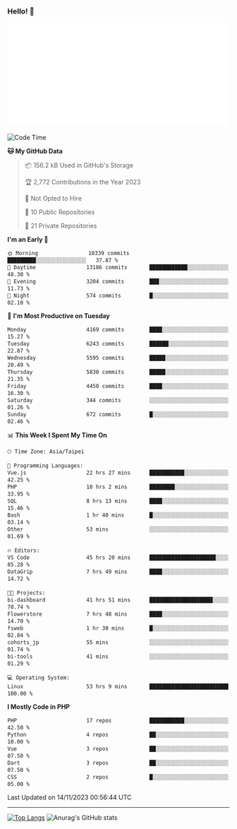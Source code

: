 ### Hello! 👋

![Metrics](/metrics.classic.svg)

<!--START_SECTION:waka-->
![Code Time](http://img.shields.io/badge/Code%20Time-809%20hrs%2058%20mins-blue)

**🐱 My GitHub Data** 

> 📦 156.2 kB Used in GitHub's Storage 
 > 
> 🏆 2,772 Contributions in the Year 2023
 > 
> 🚫 Not Opted to Hire
 > 
> 📜 10 Public Repositories 
 > 
> 🔑 21 Private Repositories 
 > 
**I'm an Early 🐤** 

```text
🌞 Morning                10339 commits       █████████░░░░░░░░░░░░░░░░   37.87 % 
🌆 Daytime                13186 commits       ████████████░░░░░░░░░░░░░   48.30 % 
🌃 Evening                3204 commits        ███░░░░░░░░░░░░░░░░░░░░░░   11.73 % 
🌙 Night                  574 commits         █░░░░░░░░░░░░░░░░░░░░░░░░   02.10 % 
```
📅 **I'm Most Productive on Tuesday** 

```text
Monday                   4169 commits        ████░░░░░░░░░░░░░░░░░░░░░   15.27 % 
Tuesday                  6243 commits        ██████░░░░░░░░░░░░░░░░░░░   22.87 % 
Wednesday                5595 commits        █████░░░░░░░░░░░░░░░░░░░░   20.49 % 
Thursday                 5830 commits        █████░░░░░░░░░░░░░░░░░░░░   21.35 % 
Friday                   4450 commits        ████░░░░░░░░░░░░░░░░░░░░░   16.30 % 
Saturday                 344 commits         ░░░░░░░░░░░░░░░░░░░░░░░░░   01.26 % 
Sunday                   672 commits         █░░░░░░░░░░░░░░░░░░░░░░░░   02.46 % 
```


📊 **This Week I Spent My Time On** 

```text
🕑︎ Time Zone: Asia/Taipei

💬 Programming Languages: 
Vue.js                   22 hrs 27 mins      ███████████░░░░░░░░░░░░░░   42.25 % 
PHP                      18 hrs 2 mins       ████████░░░░░░░░░░░░░░░░░   33.95 % 
SQL                      8 hrs 13 mins       ████░░░░░░░░░░░░░░░░░░░░░   15.46 % 
Bash                     1 hr 40 mins        █░░░░░░░░░░░░░░░░░░░░░░░░   03.14 % 
Other                    53 mins             ░░░░░░░░░░░░░░░░░░░░░░░░░   01.69 % 

🔥 Editors: 
VS Code                  45 hrs 20 mins      █████████████████████░░░░   85.28 % 
DataGrip                 7 hrs 49 mins       ████░░░░░░░░░░░░░░░░░░░░░   14.72 % 

🐱‍💻 Projects: 
bi-dashboard             41 hrs 51 mins      ████████████████████░░░░░   78.74 % 
Flowerstore              7 hrs 48 mins       ████░░░░░░░░░░░░░░░░░░░░░   14.70 % 
fsweb                    1 hr 30 mins        █░░░░░░░░░░░░░░░░░░░░░░░░   02.84 % 
cohorts_jp               55 mins             ░░░░░░░░░░░░░░░░░░░░░░░░░   01.74 % 
bi-tools                 41 mins             ░░░░░░░░░░░░░░░░░░░░░░░░░   01.29 % 

💻 Operating System: 
Linux                    53 hrs 9 mins       █████████████████████████   100.00 % 
```

**I Mostly Code in PHP** 

```text
PHP                      17 repos            ███████████░░░░░░░░░░░░░░   42.50 % 
Python                   4 repos             ██░░░░░░░░░░░░░░░░░░░░░░░   10.00 % 
Vue                      3 repos             ██░░░░░░░░░░░░░░░░░░░░░░░   07.50 % 
Dart                     3 repos             ██░░░░░░░░░░░░░░░░░░░░░░░   07.50 % 
CSS                      2 repos             █░░░░░░░░░░░░░░░░░░░░░░░░   05.00 % 
```




 Last Updated on 14/11/2023 00:56:44 UTC
<!--END_SECTION:waka-->

<hr>

<span style="display:inline-block">[![Top Langs](https://github-readme-stats.vercel.app/api/top-langs/?username=maureendadap&layout=compact&theme=transparent)](https://github.com/anuraghazra/github-readme-stats)</span>
<span style="display:inline-block">![Anurag's GitHub stats](https://github-readme-stats.vercel.app/api?username=maureendadap&show_icons=true&theme=transparent&count_private=true)</span>

<!--
**MaureenDadap/maureendadap** is a ✨ _special_ ✨ repository because its `README.md` (this file) appears on your GitHub profile.

Here are some ideas to get you started:

- 🔭 I’m currently working on ...
- 🌱 I’m currently learning ...
- 👯 I’m looking to collaborate on ...
- 🤔 I’m looking for help with ...
- 💬 Ask me about ...
- 📫 How to reach me: ...
- 😄 Pronouns: ...
- ⚡ Fun fact: ...
-->
